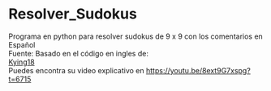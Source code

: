 # Resolver_Sudokus
Programa en python para resolver sudokus de 9 x 9 con los comentarios en Español<br>
Fuente: Basado en el código en ingles de:<br>
<a href="https://github.com/kying18/sudoku/blob/main/sudoku.py">Kying18</a><br>
Puedes encontra su video explicativo en https://youtu.be/8ext9G7xspg?t=6715
